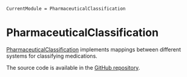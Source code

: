 ```@meta
CurrentModule = PharmaceuticalClassification
```

# PharmaceuticalClassification

[PharmaceuticalClassification](https://github.com/JuliaHealth/PharmaceuticalClassification.jl)
implements mappings between different systems for classifying medications.

The source code is available in the
[GitHub repository](https://github.com/JuliaHealth/PharmaceuticalClassification.jl).
